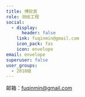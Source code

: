 ```yaml
---
title: 傅钦民
role: 测绘工程
social:
  - display:
      header: false
    link: fuqinmin@gmail.com
    icon_pack: fas
    icon: envelope
email: envelope
superuser: false
user_groups:
  - 2018级
---
```

邮箱：fuqinmin@gmail.com

